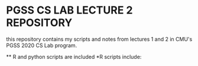 # PGSS CS LAB LECTURE 2 REPOSITORY

this repository contains my scripts and notes from lectures 1 and 2 in CMU's PGSS 2020 CS Lab program.

** R and python scripts are included
  *R scripts include:
